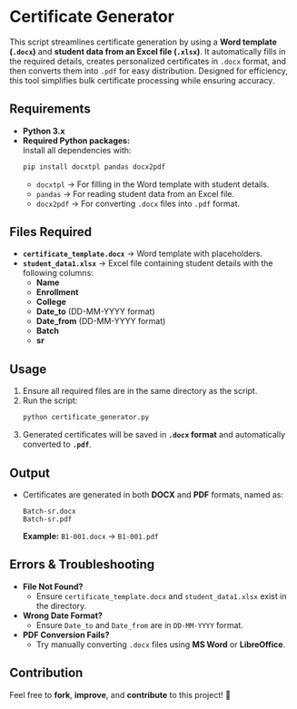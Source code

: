 # **Certificate Generator**  

This script streamlines certificate generation by using a **Word template (`.docx`)** and **student data from an Excel file (`.xlsx`)**. It automatically fills in the required details, creates personalized certificates in `.docx` format, and then converts them into `.pdf` for easy distribution. Designed for efficiency, this tool simplifies bulk certificate processing while ensuring accuracy.  

## **Requirements**  
- **Python 3.x**  
- **Required Python packages:**  
  Install all dependencies with:  
  ```sh
  pip install docxtpl pandas docx2pdf
  ```  
  - `docxtpl` → For filling in the Word template with student details.  
  - `pandas` → For reading student data from an Excel file.  
  - `docx2pdf` → For converting `.docx` files into `.pdf` format.  

## **Files Required**  
- **`certificate_template.docx`** → Word template with placeholders.  
- **`student_data1.xlsx`** → Excel file containing student details with the following columns:  
  - **Name**  
  - **Enrollment**  
  - **College**  
  - **Date_to** (DD-MM-YYYY format)  
  - **Date_from** (DD-MM-YYYY format)  
  - **Batch**  
  - **sr**  

## **Usage**  
1. Ensure all required files are in the same directory as the script.  
2. Run the script:  
   ```sh
   python certificate_generator.py
   ```  
3. Generated certificates will be saved in **`.docx` format** and automatically converted to **`.pdf`**.  

## **Output**  
- Certificates are generated in both **DOCX** and **PDF** formats, named as:  
  ```
  Batch-sr.docx
  Batch-sr.pdf
  ```
  **Example:** `B1-001.docx` → `B1-001.pdf`  

## **Errors & Troubleshooting**  
- **File Not Found?**  
  - Ensure `certificate_template.docx` and `student_data1.xlsx` exist in the directory.  
- **Wrong Date Format?**  
  - Ensure `Date_to` and `Date_from` are in `DD-MM-YYYY` format.  
- **PDF Conversion Fails?**  
  - Try manually converting `.docx` files using **MS Word** or **LibreOffice**.  

## **Contribution**  
Feel free to **fork**, **improve**, and **contribute** to this project! 🚀  
